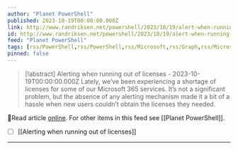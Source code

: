 ```yaml
---
author: "Planet PowerShell"
published: 2023-10-19T00:00:00.000Z
link: http://www.randriksen.net/powershell/2023/10/19/alert-when-running-out-of-licenses.html
id: http://www.randriksen.net/powershell/2023/10/19/alert-when-running-out-of-licenses
feed: "Planet PowerShell"
tags: [rss/PowerShell,rss/PowerShell,rss/Microsoft,rss/Graph,rss/Microsoft365]
pinned: false
---
```

> [!abstract] Alerting when running out of licenses - 2023-10-19T00:00:00.000Z
> Lately, we’ve been experiencing a shortage of licenses for some of our Microsoft 365 services. It’s not a significant problem, but the absence of any alerting mechanism made it a bit of a hassle when new users couldn’t obtain the licenses they needed.

🔗Read article [online](http://www.randriksen.net/powershell/2023/10/19/alert-when-running-out-of-licenses.html). For other items in this feed see [[Planet PowerShell]].

- [ ] [[Alerting when running out of licenses]]
- - -

